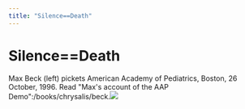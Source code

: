 ```yaml
---
title: "Silence==Death"
---
```


# Silence==Death

Max Beck (left) pickets American Academy of Pediatrics, Boston, 26 October, 1996. Read "Max's account of the AAP Demo":/books/chrysalis/beck.![][1]

 [1]: /images/silence-762.jpg